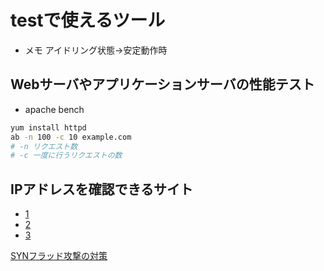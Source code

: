 # testで使えるツール

* メモ アイドリング状態→安定動作時

## Webサーバやアプリケーションサーバの性能テスト

* apache bench

```sh
yum install httpd
ab -n 100 -c 10 example.com
# -n リクエスト数
# -c 一度に行うリクエストの数
```

## IPアドレスを確認できるサイト

* [1](https://al-batross.net/2020/11/02/check_my_global_ip_address/)
* [2](http://checkip.dyndns.org/)
* [3](http://httpbin.org/ip)

[SYNフラッド攻撃の対策](https://www.shadan-kun.com/blog/measure/2664/)
